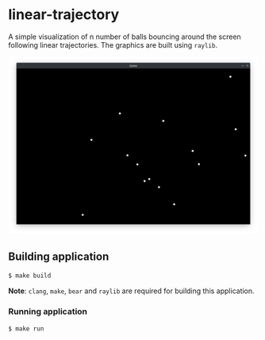 # linear-trajectory
A simple visualization of n number of balls bouncing around the screen following linear trajectories. The graphics are built using `raylib`.

![Screenshot](./screenshots/01.png)


## Building application
```bash
$ make build
```

**Note**: `clang`, `make`, `bear` and `raylib` are required for building this application.


### Running application
```bash
$ make run
```
